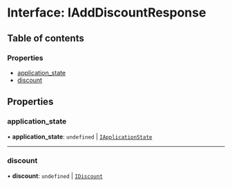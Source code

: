 # Interface: IAddDiscountResponse

## Table of contents

### Properties

- [application\_state](IAddDiscountResponse.md#application_state)
- [discount](IAddDiscountResponse.md#discount)

## Properties

### application\_state

• **application\_state**: `undefined` \| [`IApplicationState`](IApplicationState.md)

___

### discount

• **discount**: `undefined` \| [`IDiscount`](IDiscount.md)
